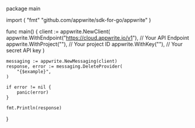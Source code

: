package main

import (
    "fmt"
	"github.com/appwrite/sdk-for-go/appwrite"
)

func main() {
	client := appwrite.NewClient(
        appwrite.WithEndpoint("https://cloud.appwrite.io/v1"), // Your API Endpoint
        appwrite.WithProject(""), // Your project ID
        appwrite.WithKey(""), // Your secret API key
    )

    messaging := appwrite.NewMessaging(client)
    response, error := messaging.DeleteProvider(
        "{$example}",
    )

    if error != nil {
        panic(error)
    }

    fmt.Println(response)
}
